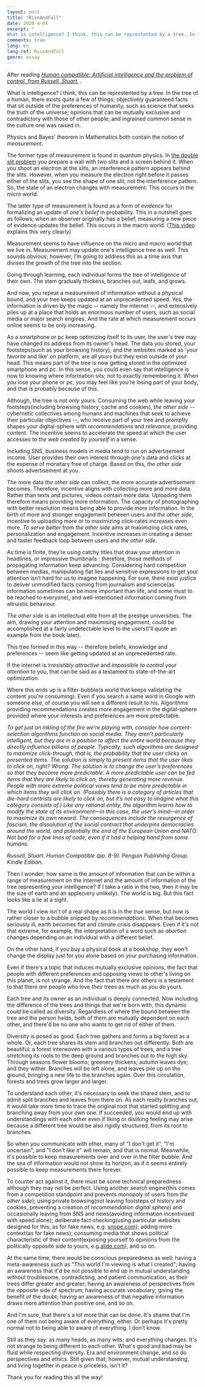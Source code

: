 ```yaml
---
layout: post
title: "RiseAndFall"
date: 2020-4-04
excerpt: "
What is intelligence? I think, this can be represtented by a tree. In the tree of a human, there exists quite a few of things; objectively guaranteed facts that sit outside of the preferences of humanity, such as science that seeks the truth of the universe; opinions that can be mutually exclusive and contradictory with those of other people; and ingrained common sense in the culture one was raised in."
comments: true
lang: en
lang-ref: RiseAndFall
genre: essay
---
```


After reading [_Human compatible: Artificial intelligence and the problem of control. from Russell, Stuart._](https://www.amazon.com/Human-Compatible-Artificial-Intelligence-Problem-ebook/dp/B07N5J5FTS)
.

What is intelligence? I think, this can be represtented by a tree.
In the tree of a human, there exists quite a few of things; objectively guaranteed facts that sit outside of the preferences of humanity, such as science that seeks the truth of the universe; opinions that can be mutually exclusive and contradictory with those of other people; and ingrained common sense in the culture one was raised in.

Physics and Bayes' theorem in Mathematics both contain the notion of _measurement_.

The former type of measurement is found in quantum physics. In [the double slit problem](https://www.youtube.com/watch?v=vnJre6NzlOQ) you prepare a wall with two slits and a screen behind it. When you shoot an electron at the slits, an interference pattern appears behind the slits. However, when you measure the electron right before it passes either of the slits, you see the shape of one slit; not the interference pattern. So, the state of an electron changes with measurement. This occurs in the micro world.

The latter type of measurement is found as a form of _evidence_ for formalizing an update of _one's belief_ in probability. This in a nutshell goes as follows; when an observer originally has a belief, measuring a new piece of evidence updates the belief. This occurs in the macro world. ([This video](https://youtu.be/HZGCoVF3YvM) explains this very clearly)

Measurement seems to have influence on the micro and macro world that we live in. Measurement may update one's intelligence tree as well. This sounds obvious; however, I’m going to address this as a time axis that divises the growth of the tree into the section.

Going through learning, each individual forms the tree of intelligence of their own. The stem gradually thickens, branches out, leafs, and grows.

And now, you repeat a measurement of information without a physical bound, and your tree keeps updated at an unprecedented speed. Yes, the information is driven by the magic -- namely the internet --, and extensively piles up at a place that holds an enormous number of users, such as social media or major search engines. And the rate at which measurement occurs online seems to be only increasing.

As a smartphone or pc keep optimizing itself to its user, the user's tree may have changed its address from its owner's head. The data you stored, your footsteps(such as your browsing history), and the websites marked as 'your favorite and like' on platform, are all yours but they exist outside of your head. This means part of the tree is now getting stored in the optimized smartphone and pc. In this sense, you could even say that intelligence is now to knowing where information sits; not to exactly remembering it. When you lose your phone or pc, you may feel like you're losing part of your body, and that is probably because of this.

Although, the tree is _not only_ yours. Consuming the web while leaving your footsteps(including browsing history, cache and cookies), _the other side_ -- cybernetic collectives among humans and machines that seek to achieve their particular objectives --, who receive part of your tree and promptly shapes your digital-sphere with _recommendations_ and _relevance_, providing content. The incentive seems to accelerate the speed at which the user accesses to _the web created by yourself_ in a sense.

Including SNS, business models in media tend to run on advertisement income. User provides their own interest through one's data and clicks at the expense of monetary free of charge. Based on this, _the other side_ shoots advertisement at you.

The more data _the other side_ can collect, the more accurate advertisement becomes. Therefore, incentive aligns with collecting more and more data. Rather than texts and pictures, videos contain more data. Uploading them therefore means providing more information. The capacity of photographing with better resolution means being able to provide more information. In the birth of more and stronger engagement between users and _the other side_, incentive to uploading more or to maximizing click-rates increases even more. _To serve better_ from _the other side_ aims at maximizing click rates, personalization and engagement. Incentive increases in creating a denser and faster feedback loop between users and _the other side_.

As time is finite, they’re using catchy titles that draw your attention in headlines, or impressive thumbnails : therefore, those methods of propagating information keep advancing. Considering hard competition between medias, manipulating flat lies and sensitive expressions to get your attention isn’t hard for us to imagine happening. For sure, there exist justice to deliver unmodified facts coming from journalism and science(as information sometimes can be more important than life, and some must to be reached to everyone), and well-intentioned information coming from altruistic behaviour.

_The other side_ is an intellectual elite from all the prestige universities. The aim, drawing your attention and maximising engagement, could be accomplished at a fairly undetectable level to the users(I'll quote an example from the book later).

This tree formed in this way -- therefore beliefs, knowledge and preferences -- seem like getting updated at an unprecedented rate.

If the internet is _irresistibly attractive_ and _impossible to control your attention_ to you, that can be said as a testament to state-of-the-art optimization.

Where this ends up is a filter-bubble(a world that keeps validating the content you're consuming). Even if you search a same word in Google with someone else, of course you will see a different result to his. Algorithms providing recommendations creates more engagement in the digital-sphere provided where your interests and preferences are more predictable.

_To get just an inkling of the fire we’re playing with, consider how content-selection algorithms function on social media. They aren’t particularly intelligent, but they are in a position to affect the entire world because they directly influence billions of people. Typically, such algorithms are designed to maximize click-through, that is, the probability that the user clicks on presented items. The solution is simply to present items that the user likes to click on, right? Wrong. The solution is to change the user’s preferences so that they become more predictable. A more predictable user can be fed items that they are likely to click on, thereby generating more revenue. People with more extreme political views tend to be more predictable in which items they will click on. (Possibly there is a category of articles that die-hard centrists are likely to click on, but it’s not easy to imagine what this category consists of.) Like any rational entity, the algorithm learns how to modify the state of its environment—in this case, the user’s mind—in order to maximize its own reward. The consequences include the resurgence of fascism, the dissolution of the social contract that underpins democracies around the world, and potentially the end of the European Union and NATO. Not bad for a few lines of code, even if it had a helping hand from some humans._

_Russell, Stuart. Human Compatible (pp. 8-9). Penguin Publishing Group. Kindle Edition._

Then I wonder; how same is the amount of information that can be within a range of measurement on the internet and the amount of information of the tree representing your intelligence? If I take a ratio in the two, then it may be the size of earth and an apple(very unlikely). The world is big. But this fact looks like a lie at a sight.

The world I view isn't of a real shape as it is in the _true_ sense, but now is rather closer to a bubble snipped by _recommendations_. When that becomes seriously ill, earth becomes flat and climate crisis disappears. Even if it's not that extreme, for example, the interpretation of a word such as _abortion_ changes depending on an individual with a different belief.

On the other hand, if you buy a physical book at a bookshop, they won't change the display just for you alone based on your purchasing information.

Even if there's a topic that induces mutually exclusive opinions, the fact that people with different preferences and opposing views to other's living on this planet, is not strange. And the fact that there _are_ others is a testament to that there _are_ people who love _their_ trees as much as you do yours.

Each tree and its owner as an individual is deeply connected. Now including the difference of the trees and things that we're born with, this dynamic _could_ be called as diversity. Regardless of where the bound between the tree and the person holds, both of them are mutually dependent on each other, and there'd be no one who wants to get rid of either of them.

Diversity is posed as good. Each tree gathers and forms a big forest as a whole. Or, each tree shares its stem and branches out differently. Both are beautiful: a forest interwoven with a various types of trees, and a tree stretching its roots to the deep ground and branches out to the high sky. Through seasons flower blooms; greenery thickens; autumn leaves dye; and they wither. Branches will be left alone, and leaves pile up on the ground, bringing a new life to the branches again. Over this circulation, forests and trees grow larger and larger.

To understand each other, it's necessary to seek the shared stem, and to admit split branches and leaves from there on. As each reality branches out, it would take more time to trace the original root that started splitting and branching away from your own one. If succeeded, you would end up with understandings with each other even if liking or disliking feeling may arise because a different tree would be also rigidly structured, from its root to branches.

So when you communicate with other, many of "I don't get it", "I'm uncertain", and "I don’t like it" will remain, and that is normal. Meanwhile, it's possible to keep measurements over and over in the filter bubble. And the sea of information would not show its horizon, as if it seems entirely possible to keep measurements there forever.

To counter act against it, there must be some technical preparedness although they may not be perfect. Using another search engine(this comes from a competition standpoint and prevents monopoly of users from _the other side_); using private browsing(not leaving footsteps of history and cookies, preventing a creation of _recommendation digital sphere_) and occasionally leaving from SNS and news(avoiding information incentivised with speed alone); deliberate fact checking(using particular websites designed for this, as for fake news, e.g. [snope.com](https://www.snopes.com/)); adding more context(as for fake news); consuming media that shows political characteristic of their content(exposing yourself to opinions from the politically opposite side to yours, e.g.[alide.com](https://www.allsides.com/unbiased-balanced-news)), and so on.

At the same time, there would be conscious preparedness as well: having a  meta-awareness such as "This world I'm viewing is what I created"; having an awareness that it'd be not possible to end up in mutual understanding without troublesome, contradicting, and patient communication, as their trees differ greater and greater; having an awareness of perspectives from the opposite side of spectrum; having accurate vocabulary; giving the benefit of the doubt; having an awareness of that negative information draws more attention than positive one, and so on.

And I'm sure, that there's a lot more that can be done. It's shame that I'm one of them not being aware of everything, either. Or perhaps it's pretty normal not to being able to aware of everything. I don't know.

Still as they say: as many heads, as many wits; and everything changes. It's not strange to being different to each other. What's good and bad may be fluid while respecting diversity. Era and environment change, and so do perspectives and ethics. Still given that; however, mutual understanding, and living together in peace is priceless, isn't it?

Thank you for reading this all the way!
